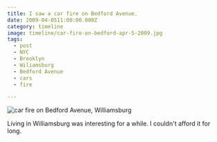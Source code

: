 ```yaml
---
title: I saw a car fire on Bedford Avenue.
date: 2009-04-0511:00:00.000Z
category: timeline
image: timeline/car-fire-on-bedford-apr-5-2009.jpg
tags:
  - post 
  - NYC
  - Brooklyn
  - Wiliamsburg
  - Bedford Avenue
  - cars
  - fire

---
```


![car fire on Bedford Avenue, Williamsburg](/static/img/timeline/car-fire-on-bedford-apr-5-2009.jpg "car fire on Bedford Avenue, Williamsburg")

Living in Williamsburg was interesting for a while. I couldn't afford it for long.